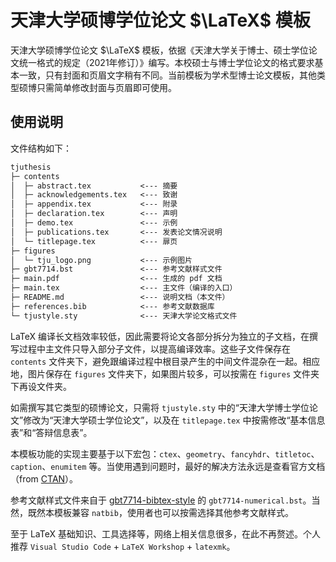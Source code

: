 # 天津大学硕博学位论文 $\LaTeX$ 模板

天津大学硕博学位论文 $\LaTeX$ 模板，依据《天津大学关于博士、硕士学位论文统一格式的规定（2021年修订）》编写。本校硕士与博士学位论文的格式要求基本一致，只有封面和页眉文字稍有不同。当前模板为学术型博士论文模板，其他类型硕博只需简单修改封面与页眉即可使用。

## 使用说明

文件结构如下：

```txt
tjuthesis
├─ contents                 
│  ├─ abstract.tex           <--- 摘要       
│  ├─ acknowledgements.tex   <--- 致谢
│  ├─ appendix.tex           <--- 附录        
│  ├─ declaration.tex        <--- 声明  
│  ├─ demo.tex               <--- 示例           
│  ├─ publications.tex       <--- 发表论文情况说明  
│  └─ titlepage.tex          <--- 扉页       
├─ figures                  
│  └─ tju_logo.png           <--- 示例图片  
├─ gbt7714.bst               <--- 参考文献样式文件
├─ main.pdf                  <--- 生成的 pdf 文档               
├─ main.tex                  <--- 主文件（编译的入口）
├─ README.md                 <--- 说明文档（本文件）
├─ references.bib            <--- 参考文献数据库
└─ tjustyle.sty              <--- 天津大学论文格式文件
```

LaTeX 编译长文档效率较低，因此需要将论文各部分拆分为独立的子文档，在撰写过程中主文件只导入部分子文件，以提高编译效率。这些子文件保存在 `contents` 文件夹下，避免跟编译过程中根目录产生的中间文件混杂在一起。相应地，图片保存在 `figures` 文件夹下，如果图片较多，可以按需在 `figures` 文件夹下再设文件夹。

如需撰写其它类型的硕博论文，只需将 `tjustyle.sty` 中的“天津大学博士学位论文”修改为“天津大学硕士学位论文”，以及在 `titlepage.tex` 中按需修改“基本信息表”和“答辩信息表”。

本模板功能的实现主要基于以下宏包：`ctex`、`geometry`、`fancyhdr`、`titletoc`、`caption`、`enumitem` 等。当使用遇到问题时，最好的解决方法永远是查看官方文档（from [CTAN](https://www.ctan.org/)）。

参考文献样式文件来自于 [gbt7714-bibtex-style](https://github.com/zepinglee/gbt7714-bibtex-style) 的 `gbt7714-numerical.bst`。当然，既然本模板兼容 `natbib`，使用者也可以按需选择其他参考文献样式。

至于 LaTeX 基础知识、工具选择等，网络上相关信息很多，在此不再赘述。个人推荐 `Visual Studio Code` + `LaTeX Workshop` + `latexmk`。
